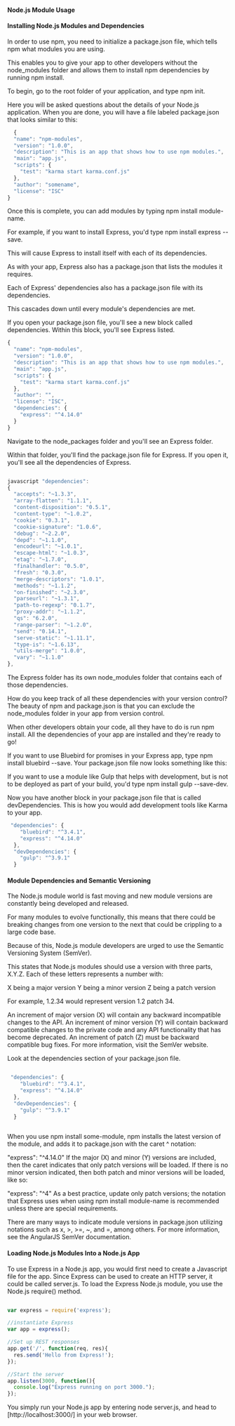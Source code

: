 #### Node.js Module Usage

#### Installing Node.js Modules and Dependencies

In order to use npm, you need to initialize a package.json file, which tells npm what modules you are using.

This enables you to give your app to other developers without the node_modules folder and allows them to install npm dependencies by running npm install.

To begin, go to the root folder of your application, and type npm init.

Here you will be asked questions about the details of your Node.js application. When you are done, you will have a file labeled package.json that looks similar to this:

```javascript
  {
  "name": "npm-modules",
  "version": "1.0.0",
  "description": "This is an app that shows how to use npm modules.",
  "main": "app.js",
  "scripts": {
    "test": "karma start karma.conf.js"
  },
  "author": "somename",
  "license": "ISC"
}
```

Once this is complete, you can add modules by typing npm install module-name.

For example, if you want to install Express, you'd type npm install express --save.

This will cause Express to install itself with each of its dependencies.

As with your app, Express also has a package.json that lists the modules it requires.

Each of Express' dependencies also has a package.json file with its dependencies.

This cascades down until every module's dependencies are met.

If you open your package.json file, you'll see a new block called dependencies. Within this block, you'll see Express listed.

```javascript
{
  "name": "npm-modules",
  "version": "1.0.0",
  "description": "This is an app that shows how to use npm modules.",
  "main": "app.js",
  "scripts": {
    "test": "karma start karma.conf.js"
  },
  "author": "",
  "license": "ISC",
  "dependencies": {
    "express": "^4.14.0"
  }
}
```

Navigate to the node_packages folder and you'll see an Express folder.

Within that folder, you'll find the package.json file for Express. If you open it, you'll see all the dependencies of Express.

```javascript

javascript "dependencies":
{ 
  "accepts": "~1.3.3",
  "array-flatten": "1.1.1",
  "content-disposition": "0.5.1",
  "content-type": "~1.0.2",
  "cookie": "0.3.1",
  "cookie-signature": "1.0.6",
  "debug": "~2.2.0",
  "depd": "~1.1.0",
  "encodeurl": "~1.0.1",
  "escape-html": "~1.0.3",
  "etag": "~1.7.0",
  "finalhandler": "0.5.0",
  "fresh": "0.3.0",
  "merge-descriptors": "1.0.1",
  "methods": "~1.1.2",
  "on-finished": "~2.3.0",
  "parseurl": "~1.3.1",
  "path-to-regexp": "0.1.7",
  "proxy-addr": "~1.1.2",
  "qs": "6.2.0",
  "range-parser": "~1.2.0",
  "send": "0.14.1",
  "serve-static": "~1.11.1",
  "type-is": "~1.6.13",
  "utils-merge": "1.0.0",
  "vary": "~1.1.0" 
},

```

The Express folder has its own node_modules folder that contains each of those dependencies.

How do you keep track of all these dependencies with your version control? The beauty of npm and package.json is that you can exclude the node_modules folder in your app from version control.

When other developers obtain your code, all they have to do is run npm install. All the dependencies of your app are installed and they're ready to go!

If you want to use Bluebird for promises in your Express app, type npm install bluebird --save. Your package.json file now looks something like this:

If you want to use a module like Gulp that helps with development, but is not to be deployed as part of your build, you'd type npm install gulp --save-dev.

Now you have another block in your package.json file that is called devDependencies. This is how you would add development tools like Karma to your app.

```javascript
 "dependencies": {
    "bluebird": "^3.4.1",
    "express": "^4.14.0"
  },
  "devDependencies": {
    "gulp": "^3.9.1"
  }
```

#### Module Dependencies and Semantic Versioning

The Node.js module world is fast moving and new module versions are constantly being developed and released.

For many modules to evolve functionally, this means that there could be breaking changes from one version to the next that could be crippling to a large code base.

Because of this, Node.js module developers are urged to use the Semantic Versioning System (SemVer).

This states that Node.js modules should use a version with three parts, X.Y.Z. Each of these letters represents a number with:

X being a major version
Y being a minor version
Z being a patch version


For example, 1.2.34 would represent version 1.2 patch 34.

An increment of major version (X) will contain any backward incompatible changes to the API.
An increment of minor version (Y) will contain backward compatible changes to the private code and any API functionality that has become deprecated.
An increment of patch (Z) must be backward compatible bug fixes.
For more information, visit the SemVer website.

Look at the dependencies section of your package.json file.

```javascript

 "dependencies": {
    "bluebird": "^3.4.1",
    "express": "^4.14.0"
  },
  "devDependencies": {
    "gulp": "^3.9.1"
  }
  
```

When you use npm install some-module, npm installs the latest version of the module, and adds it to package.json with the caret ^ notation:

"express": "^4.14.0"
If the major (X) and minor (Y) versions are included, then the caret indicates that only patch versions will be loaded. If there is no minor version indicated, then both patch and minor versions will be loaded, like so:

"express": "^4"
As a best practice, update only patch versions; the notation that Express uses when using npm install module-name is recommended unless there are special requirements.

There are many ways to indicate module versions in package.json utilizing notations such as x, >, >=, ~, and =, among others. For more information, see the AngularJS SemVer documentation.

#### Loading Node.js Modules Into a Node.js App

To use Express in a Node.js app, you would first need to create a Javascript file for the app. Since Express can be used to create an HTTP server, it could be called server.js. To load the Express Node.js module, you use the Node.js require() method.

```javascript

var express = require('express');

//instantiate Express
var app = express();

//Set up REST responses
app.get('/', function(req, res){
  res.send('Hello from Express!');
});

//Start the server
app.listen(3000, function(){
  console.log("Express running on port 3000.");
});

```

You simply run your Node.js app by entering node server.js, and head to [http://localhost:3000/] in your web browser.



